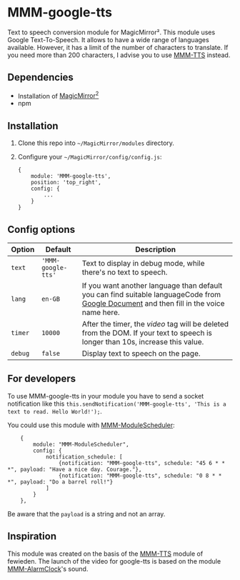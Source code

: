 # MMM-google-tts
Text to speech conversion module for MagicMirror². This module uses Google Text-To-Speech. It allows to have a wide range of languages available. However, it has a limit of the number of characters to translate. If you need more than 200 characters, I advise you to use [MMM-TTS](https://github.com/fewieden/MMM-TTS) instead.

## Dependencies

* Installation of [MagicMirror<sup>2</sup>](https://github.com/MichMich/MagicMirror)
* npm

## Installation

1. Clone this repo into `~/MagicMirror/modules` directory.
1. Configure your `~/MagicMirror/config/config.js`:

    ```
    {
        module: 'MMM-google-tts',
        position: 'top_right',
        config: {
            ...
        }
    }
    ```
## Config options

| **Option** | **Default** | **Description** |
| --- | --- | --- |
| `text` | `'MMM-google-tts'` | Text to display in debug mode, while there's no text to speech. |
| `lang` | `en-GB` | If you want another language than default you can find suitable languageCode from [Google Document](https://cloud.google.com/speech/docs/languages) and then fill in the voice name here. |
| `timer` | `10000` | After the timer, the _video_ tag will be deleted from the DOM. If your text to speech is longer than 10s, increase this value. |
| `debug` | `false` | Display text to speech on the page. |

## For developers

To use MMM-google-tts in your module you have to send a socket notification like this `this.sendNotification('MMM-google-tts', 'This is a text to read. Hello World!');`.

You could use this module with [MMM-ModuleScheduler](https://github.com/ianperrin/MMM-ModuleScheduler):
```
    {
        module: "MMM-ModuleScheduler",
        config: {
            notification_schedule: [
                {notification: "MMM-google-tts", schedule: "45 6 * * *", payload: "Have a nice day. Courage."},
                {notification: "MMM-google-tts", schedule: "0 8 * * *", payload: "Do a barrel roll!"}
            ]
        }
    },
```
Be aware that the ``payload`` is a string and not an array.

## Inspiration
This module was created on the basis of the [MMM-TTS](https://github.com/fewieden/MMM-TTS) module of fewieden. The launch of the video for google-tts is based on the module [MMM-AlarmClock](https://github.com/fewieden/MMM-AlarmClock/blob/master/MMM-AlarmClock.js#L285)'s sound.
